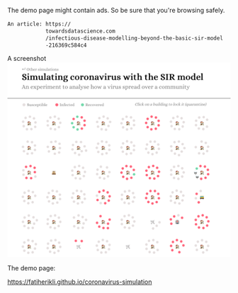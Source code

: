 The demo page might contain ads. So be sure that you're browsing safely.

    An article: https://
                towardsdatascience.com
                /infectious-disease-modelling-beyond-the-basic-sir-model
                -216369c584c4

A screenshot
![no-deaths-as-png](https://github.com/fatiherikli/coronavirus-simulation/raw/master/no-deaths.png)

The demo page:

<https://fatiherikli.github.io/coronavirus-simulation>

